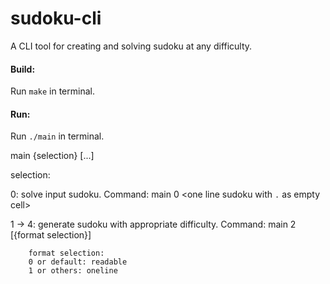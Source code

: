 # sudoku-cli
A CLI tool for creating and solving sudoku at any difficulty.

#### Build:
Run `make` in terminal.

#### Run:
Run `./main` in terminal.

main {selection} [...]

selection:

0: solve input sudoku.
Command: main 0 <one line sudoku with `.` as empty cell>

1 -> 4: generate sudoku with appropriate difficulty.
Command: main 2 [{format selection}]

        format selection:
        0 or default: readable
        1 or others: oneline
